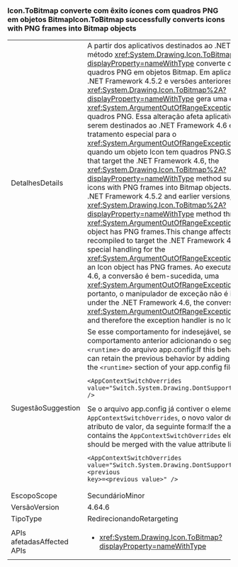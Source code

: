 ### <a name="icontobitmap-successfully-converts-icons-with-png-frames-into-bitmap-objects"></a><span data-ttu-id="de82f-101">Icon.ToBitmap converte com êxito ícones com quadros PNG em objetos Bitmap</span><span class="sxs-lookup"><span data-stu-id="de82f-101">Icon.ToBitmap successfully converts icons with PNG frames into Bitmap objects</span></span>

|   |   |
|---|---|
|<span data-ttu-id="de82f-102">Detalhes</span><span class="sxs-lookup"><span data-stu-id="de82f-102">Details</span></span>|<span data-ttu-id="de82f-103">A partir dos aplicativos destinados ao .NET Framework 4.6, o método <xref:System.Drawing.Icon.ToBitmap%2A?displayProperty=nameWithType> converte com êxito ícones com quadros PNG em objetos Bitmap. Em aplicativos destinados ao .NET Framework 4.5.2 e versões anteriores, o método <xref:System.Drawing.Icon.ToBitmap%2A?displayProperty=nameWithType> gera uma exceção <xref:System.ArgumentOutOfRangeException> se o objeto Icon tiver quadros PNG. Essa alteração afeta aplicativos recompilados para serem destinados ao .NET Framework 4.6 e que implementam um tratamento especial para o <xref:System.ArgumentOutOfRangeException> que é lançado quando um objeto Icon tem quadros PNG.</span><span class="sxs-lookup"><span data-stu-id="de82f-103">Starting with the apps that target the .NET Framework 4.6, the <xref:System.Drawing.Icon.ToBitmap%2A?displayProperty=nameWithType> method successfully converts icons with PNG frames into Bitmap objects.In apps that target the .NET Framework 4.5.2 and earlier versions, the  <xref:System.Drawing.Icon.ToBitmap%2A?displayProperty=nameWithType> method throws an <xref:System.ArgumentOutOfRangeException> exception if the Icon object has PNG frames.This change affects apps that are recompiled to target the .NET Framework 4.6 and that implement special handling for the <xref:System.ArgumentOutOfRangeException> that is thrown when an Icon object has PNG frames.</span></span> <span data-ttu-id="de82f-104">Ao executar no .NET Framework 4.6, a conversão é bem-sucedida, uma <xref:System.ArgumentOutOfRangeException> não é mais gerada e, portanto, o manipulador de exceção não é invocado.</span><span class="sxs-lookup"><span data-stu-id="de82f-104">When running under the .NET Framework 4.6, the conversion is successful, an <xref:System.ArgumentOutOfRangeException> is no longer thrown, and therefore the exception handler is no longer invoked.</span></span>|
|<span data-ttu-id="de82f-105">Sugestão</span><span class="sxs-lookup"><span data-stu-id="de82f-105">Suggestion</span></span>|<span data-ttu-id="de82f-106">Se esse comportamento for indesejável, será possível reter o comportamento anterior adicionando o seguinte elemento à seção <code>&lt;runtime&gt;</code> do arquivo app.config:</span><span class="sxs-lookup"><span data-stu-id="de82f-106">If this behavior is undesirable, you can retain the previous behavior by adding the following element to the <code>&lt;runtime&gt;</code> section of your app.config file:</span></span><pre><code class="language-xml">&lt;AppContextSwitchOverrides&#13;&#10;value=&quot;Switch.System.Drawing.DontSupportPngFramesInIcons=true&quot; /&gt;&#13;&#10;</code></pre><span data-ttu-id="de82f-107">Se o arquivo app.config já contiver o elemento <code>AppContextSwitchOverrides</code>, o novo valor deverá ser mesclado ao atributo de valor, da seguinte forma:</span><span class="sxs-lookup"><span data-stu-id="de82f-107">If the app.config file already contains the <code>AppContextSwitchOverrides</code> element, the new value should be merged with the value attribute like this:</span></span><pre><code class="language-xml">&lt;AppContextSwitchOverrides&#13;&#10;value=&quot;Switch.System.Drawing.DontSupportPngFramesInIcons=true;&lt;previous key&gt;=&lt;previous value&gt;&quot; /&gt;&#13;&#10;</code></pre>|
|<span data-ttu-id="de82f-108">Escopo</span><span class="sxs-lookup"><span data-stu-id="de82f-108">Scope</span></span>|<span data-ttu-id="de82f-109">Secundário</span><span class="sxs-lookup"><span data-stu-id="de82f-109">Minor</span></span>|
|<span data-ttu-id="de82f-110">Versão</span><span class="sxs-lookup"><span data-stu-id="de82f-110">Version</span></span>|<span data-ttu-id="de82f-111">4.6</span><span class="sxs-lookup"><span data-stu-id="de82f-111">4.6</span></span>|
|<span data-ttu-id="de82f-112">Tipo</span><span class="sxs-lookup"><span data-stu-id="de82f-112">Type</span></span>|<span data-ttu-id="de82f-113">Redirecionando</span><span class="sxs-lookup"><span data-stu-id="de82f-113">Retargeting</span></span>|
|<span data-ttu-id="de82f-114">APIs afetadas</span><span class="sxs-lookup"><span data-stu-id="de82f-114">Affected APIs</span></span>|<ul><li><xref:System.Drawing.Icon.ToBitmap?displayProperty=nameWithType></li></ul>|

